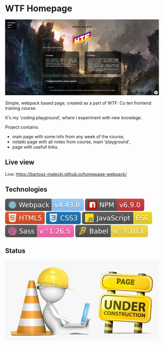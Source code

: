 # WTF Homepage 

![cover](gh/cover.PNG)

Simple, webpack based page, created as a part of WTF: Co ten frontend training course. 

It's my 'coding playground', where I experiment with new knowlege.  

Project contains:

- main page with some info from any week of the course,
- notatki page with all notes from course, main 'playground',
- page with usefull links.

## Live view

Live: https://bartosz-malecki.github.io/homepage-webpack/

## Technologies 

![cover](gh/Webpack.svg) ![cover](gh/NPM.svg) ![cover](gh/HTML5.svg) ![cover](gh/CSS3.svg) ![cover](gh/JavaScript.svg) ![cover](gh/SASS.svg) ![cover](gh/Babel.svg)

## Status

![cover](gh/underConstruction.png)

